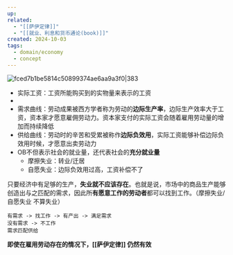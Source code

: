 ```yaml
---
up: 
related:
  - "[[萨伊定律]]"
  - "[[就业、利息和货币通论(book)]]"
created: 2024-10-03
tags:
  - domain/economy
  - concept
---
```

![fced7b1be5814c50899374ae6aa9a3f0|383](https://s1.vika.cn/space/2024/10/03/fced7b1be5814c50899374ae6aa9a3f0)

- 实际工资：工资所能购买到的实物量来表示的工资
- 
- 需求曲线：劳动成果被西方学者称为劳动的**边际生产率**，边际生产效率大于工资，资本家才愿意雇佣劳动力。资本家支付的实际工资会随着雇用劳动量的增加而持续降低
- 供给曲线：劳动时的辛苦和受累被称作**边际负效用**，实际工资能够补偿边际负效用时候，才愿意出卖劳动力
- OB不但表示社会的就业量，还代表社会的**充分就业量**
	- 摩擦失业：转业/迁居
	- 自愿失业：边际负效用过高，工资补偿不了



只要经济中有足够的生产，**失业就不应该存在**。也就是说，市场中的商品生产能够创造出与之匹配的需求，因此所**有愿意工作的劳动者**都可以找到工作。（摩擦失业/自愿失业 不算失业）


	有需求 -> 找工作 -> 有产出 -> 满足需求
	没有需求 -> 不工作
	需求匹配供给



**即使在雇用劳动存在的情况下，[[萨伊定律]] 仍然有效**